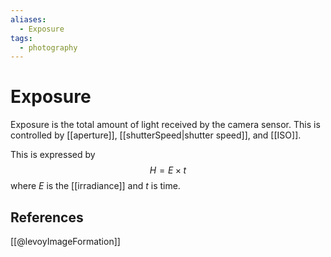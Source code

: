 ```yaml
---
aliases:
  - Exposure
tags:
  - photography
---
```

# Exposure

Exposure is the total amount of light received by the camera sensor. This is controlled by [[aperture]], [[shutterSpeed|shutter speed]], and [[ISO]].

This is expressed by 
$$
H = E \times t
$$
where $E$ is the [[irradiance]] and $t$ is time. 

## References
[[@levoyImageFormation]]

